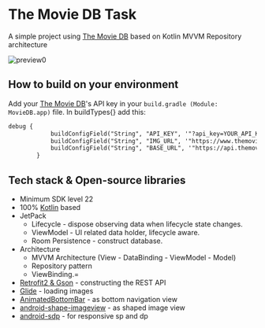 # The Movie DB Task

A simple project using [The Movie DB](https://www.themoviedb.org) based on Kotlin MVVM Repository architecture<br>

![preview0](https://i.imgur.com/vMeULRt.gif)

## How to build on your environment
Add your [The Movie DB](https://www.themoviedb.org)'s API key in your `build.gradle (Module: MovieDB.app)` file. In buildTypes{} add this:
```xml
debug {
            buildConfigField("String", "API_KEY", '"?api_key=YOUR_API_KEY"')
            buildConfigField("String", "IMG_URL", '"https://www.themoviedb.org/t/p/w600_and_h900_bestv2"')
            buildConfigField("String", "BASE_URL", '"https://api.themoviedb.org"')
        }
```

## Tech stack & Open-source libraries
- Minimum SDK level 22
- 100% [Kotlin](https://kotlinlang.org/) based
- JetPack
  - Lifecycle - dispose observing data when lifecycle state changes.
  - ViewModel - UI related data holder, lifecycle aware.
  - Room Persistence - construct database.
- Architecture
  - MVVM Architecture (View - DataBinding - ViewModel - Model)
  - Repository pattern
  - ViewBinding.=
- [Retrofit2 & Gson](https://github.com/square/retrofit) - constructing the REST API
- [Glide](https://github.com/bumptech/glide) - loading images
- [AnimatedBottomBar](https://github.com/Droppers/AnimatedBottomBar) - as bottom navigation view
- [android-shape-imageview](https://github.com/siyamed/android-shape-imageview) - as shaped image view
- [android-sdp](https://github.com/intuit/sdp) - for responsive sp and dp
